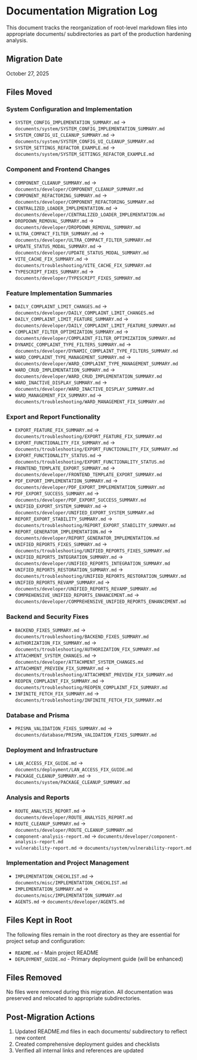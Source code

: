 # Documentation Migration Log

This document tracks the reorganization of root-level markdown files into appropriate documents/ subdirectories as part of the production hardening analysis.

## Migration Date
October 27, 2025

## Files Moved

### System Configuration and Implementation
- `SYSTEM_CONFIG_IMPLEMENTATION_SUMMARY.md` → `documents/system/SYSTEM_CONFIG_IMPLEMENTATION_SUMMARY.md`
- `SYSTEM_CONFIG_UI_CLEANUP_SUMMARY.md` → `documents/system/SYSTEM_CONFIG_UI_CLEANUP_SUMMARY.md`
- `SYSTEM_SETTINGS_REFACTOR_EXAMPLE.md` → `documents/system/SYSTEM_SETTINGS_REFACTOR_EXAMPLE.md`

### Component and Frontend Changes
- `COMPONENT_CLEANUP_SUMMARY.md` → `documents/developer/COMPONENT_CLEANUP_SUMMARY.md`
- `COMPONENT_REFACTORING_SUMMARY.md` → `documents/developer/COMPONENT_REFACTORING_SUMMARY.md`
- `CENTRALIZED_LOADER_IMPLEMENTATION.md` → `documents/developer/CENTRALIZED_LOADER_IMPLEMENTATION.md`
- `DROPDOWN_REMOVAL_SUMMARY.md` → `documents/developer/DROPDOWN_REMOVAL_SUMMARY.md`
- `ULTRA_COMPACT_FILTER_SUMMARY.md` → `documents/developer/ULTRA_COMPACT_FILTER_SUMMARY.md`
- `UPDATE_STATUS_MODAL_SUMMARY.md` → `documents/developer/UPDATE_STATUS_MODAL_SUMMARY.md`
- `VITE_CACHE_FIX_SUMMARY.md` → `documents/troubleshooting/VITE_CACHE_FIX_SUMMARY.md`
- `TYPESCRIPT_FIXES_SUMMARY.md` → `documents/developer/TYPESCRIPT_FIXES_SUMMARY.md`

### Feature Implementation Summaries
- `DAILY_COMPLAINT_LIMIT_CHANGES.md` → `documents/developer/DAILY_COMPLAINT_LIMIT_CHANGES.md`
- `DAILY_COMPLAINT_LIMIT_FEATURE_SUMMARY.md` → `documents/developer/DAILY_COMPLAINT_LIMIT_FEATURE_SUMMARY.md`
- `COMPLAINT_FILTER_OPTIMIZATION_SUMMARY.md` → `documents/developer/COMPLAINT_FILTER_OPTIMIZATION_SUMMARY.md`
- `DYNAMIC_COMPLAINT_TYPE_FILTERS_SUMMARY.md` → `documents/developer/DYNAMIC_COMPLAINT_TYPE_FILTERS_SUMMARY.md`
- `WARD_COMPLAINT_TYPE_MANAGEMENT_SUMMARY.md` → `documents/developer/WARD_COMPLAINT_TYPE_MANAGEMENT_SUMMARY.md`
- `WARD_CRUD_IMPLEMENTATION_SUMMARY.md` → `documents/developer/WARD_CRUD_IMPLEMENTATION_SUMMARY.md`
- `WARD_INACTIVE_DISPLAY_SUMMARY.md` → `documents/developer/WARD_INACTIVE_DISPLAY_SUMMARY.md`
- `WARD_MANAGEMENT_FIX_SUMMARY.md` → `documents/troubleshooting/WARD_MANAGEMENT_FIX_SUMMARY.md`

### Export and Report Functionality
- `EXPORT_FEATURE_FIX_SUMMARY.md` → `documents/troubleshooting/EXPORT_FEATURE_FIX_SUMMARY.md`
- `EXPORT_FUNCTIONALITY_FIX_SUMMARY.md` → `documents/troubleshooting/EXPORT_FUNCTIONALITY_FIX_SUMMARY.md`
- `EXPORT_FUNCTIONALITY_STATUS.md` → `documents/troubleshooting/EXPORT_FUNCTIONALITY_STATUS.md`
- `FRONTEND_TEMPLATE_EXPORT_SUMMARY.md` → `documents/developer/FRONTEND_TEMPLATE_EXPORT_SUMMARY.md`
- `PDF_EXPORT_IMPLEMENTATION_SUMMARY.md` → `documents/developer/PDF_EXPORT_IMPLEMENTATION_SUMMARY.md`
- `PDF_EXPORT_SUCCESS_SUMMARY.md` → `documents/developer/PDF_EXPORT_SUCCESS_SUMMARY.md`
- `UNIFIED_EXPORT_SYSTEM_SUMMARY.md` → `documents/developer/UNIFIED_EXPORT_SYSTEM_SUMMARY.md`
- `REPORT_EXPORT_STABILITY_SUMMARY.md` → `documents/troubleshooting/REPORT_EXPORT_STABILITY_SUMMARY.md`
- `REPORT_GENERATOR_IMPLEMENTATION.md` → `documents/developer/REPORT_GENERATOR_IMPLEMENTATION.md`
- `UNIFIED_REPORTS_FIXES_SUMMARY.md` → `documents/troubleshooting/UNIFIED_REPORTS_FIXES_SUMMARY.md`
- `UNIFIED_REPORTS_INTEGRATION_SUMMARY.md` → `documents/developer/UNIFIED_REPORTS_INTEGRATION_SUMMARY.md`
- `UNIFIED_REPORTS_RESTORATION_SUMMARY.md` → `documents/troubleshooting/UNIFIED_REPORTS_RESTORATION_SUMMARY.md`
- `UNIFIED_REPORTS_REVAMP_SUMMARY.md` → `documents/developer/UNIFIED_REPORTS_REVAMP_SUMMARY.md`
- `COMPREHENSIVE_UNIFIED_REPORTS_ENHANCEMENT.md` → `documents/developer/COMPREHENSIVE_UNIFIED_REPORTS_ENHANCEMENT.md`

### Backend and Security Fixes
- `BACKEND_FIXES_SUMMARY.md` → `documents/troubleshooting/BACKEND_FIXES_SUMMARY.md`
- `AUTHORIZATION_FIX_SUMMARY.md` → `documents/troubleshooting/AUTHORIZATION_FIX_SUMMARY.md`
- `ATTACHMENT_SYSTEM_CHANGES.md` → `documents/developer/ATTACHMENT_SYSTEM_CHANGES.md`
- `ATTACHMENT_PREVIEW_FIX_SUMMARY.md` → `documents/troubleshooting/ATTACHMENT_PREVIEW_FIX_SUMMARY.md`
- `REOPEN_COMPLAINT_FIX_SUMMARY.md` → `documents/troubleshooting/REOPEN_COMPLAINT_FIX_SUMMARY.md`
- `INFINITE_FETCH_FIX_SUMMARY.md` → `documents/troubleshooting/INFINITE_FETCH_FIX_SUMMARY.md`

### Database and Prisma
- `PRISMA_VALIDATION_FIXES_SUMMARY.md` → `documents/database/PRISMA_VALIDATION_FIXES_SUMMARY.md`

### Deployment and Infrastructure
- `LAN_ACCESS_FIX_GUIDE.md` → `documents/deployment/LAN_ACCESS_FIX_GUIDE.md`
- `PACKAGE_CLEANUP_SUMMARY.md` → `documents/system/PACKAGE_CLEANUP_SUMMARY.md`

### Analysis and Reports
- `ROUTE_ANALYSIS_REPORT.md` → `documents/developer/ROUTE_ANALYSIS_REPORT.md`
- `ROUTE_CLEANUP_SUMMARY.md` → `documents/developer/ROUTE_CLEANUP_SUMMARY.md`
- `component-analysis-report.md` → `documents/developer/component-analysis-report.md`
- `vulnerability-report.md` → `documents/system/vulnerability-report.md`

### Implementation and Project Management
- `IMPLEMENTATION_CHECKLIST.md` → `documents/misc/IMPLEMENTATION_CHECKLIST.md`
- `IMPLEMENTATION_SUMMARY.md` → `documents/misc/IMPLEMENTATION_SUMMARY.md`
- `AGENTS.md` → `documents/developer/AGENTS.md`

## Files Kept in Root
The following files remain in the root directory as they are essential for project setup and configuration:
- `README.md` - Main project README
- `DEPLOYMENT_GUIDE.md` - Primary deployment guide (will be enhanced)

## Files Removed
No files were removed during this migration. All documentation was preserved and relocated to appropriate subdirectories.

## Post-Migration Actions
1. Updated README.md files in each documents/ subdirectory to reflect new content
2. Created comprehensive deployment guides and checklists
3. Verified all internal links and references are updated